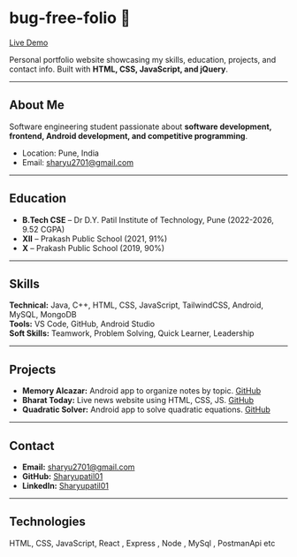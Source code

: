 






# bug-free-folio 🚀


[Live Demo](https://folios2p.netlify.app/)  

Personal portfolio website showcasing my skills, education, projects, and contact info. Built with **HTML, CSS, JavaScript, and jQuery**.  

---

## About Me
Software engineering student passionate about **software development, frontend, Android development, and competitive programming**.  
- Location: Pune, India  
- Email: [sharyu2701@gmail.com](mailto:sharyu2701@gmail.com)  

---

## Education
- **B.Tech CSE** – Dr D.Y. Patil Institute of Technology, Pune (2022-2026, 9.52 CGPA)  
- **XII** – Prakash Public School (2021, 91%)  
- **X** – Prakash Public School (2019, 90%)  

---

## Skills
**Technical:** Java, C++, HTML, CSS, JavaScript, TailwindCSS, Android, MySQL, MongoDB  
**Tools:** VS Code, GitHub, Android Studio  
**Soft Skills:** Teamwork, Problem Solving, Quick Learner, Leadership  

---

## Projects
- **Memory Alcazar:** Android app to organize notes by topic. [GitHub](https://github.com/Sharyupatil01/MemoryAlcazar)  
- **Bharat Today:** Live news website using HTML, CSS, JS. [GitHub](https://github.com/Sharyupatil01/BharatToday)  
- **Quadratic Solver:** Android app to solve quadratic equations. [GitHub](https://github.com/Sharyupatil01/QudaraticEquationSolverApp)  

---

## Contact
- **Email:** [sharyu2701@gmail.com](mailto:sharyu2701@gmail.com)  
- **GitHub:** [Sharyupatil01](https://github.com/Sharyupatil01)  
- **LinkedIn:** [Sharyupatil01](https://www.linkedin.com/in/sharyupatil01/)  

---

## Technologies
HTML, CSS, JavaScript, React , Express , Node , MySql , PostmanApi etc 


